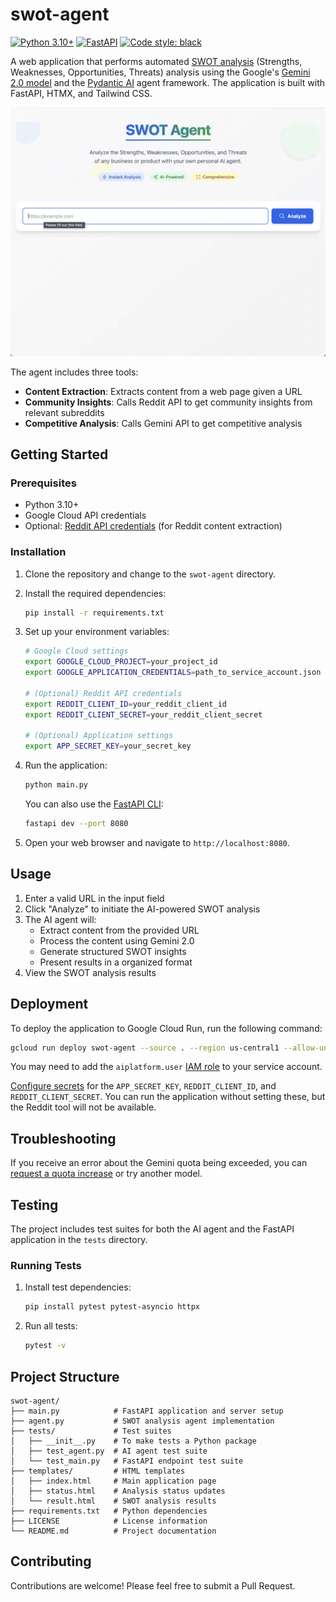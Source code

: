 # swot-agent

[![Python 3.10+](https://img.shields.io/badge/python-3.10+-blue.svg?logo=python&logoColor=white)](https://www.python.org/downloads/release/python-3100/)
[![FastAPI](https://img.shields.io/badge/FastAPI-0.115.6+-green.svg)](https://fastapi.tiangolo.com)
[![Code style: black](https://img.shields.io/badge/code%20style-black-000000.svg)](https://github.com/psf/black)

A web application that performs automated [SWOT analysis](https://en.wikipedia.org/wiki/SWOT_analysis) (Strengths, Weaknesses, Opportunities, Threats) analysis using the Google's [Gemini 2.0 model](https://ai.google.dev/gemini-api/docs/models/gemini-v2) and the [Pydantic AI](https://ai.pydantic.dev/) agent framework. The application is built with FastAPI, HTMX, and Tailwind CSS.

![SWOT Analysis Demo](swot-agent.gif)

The agent includes three tools:

- **Content Extraction**: Extracts content from a web page given a URL
- **Community Insights**: Calls Reddit API to get community insights from relevant subreddits
- **Competitive Analysis**: Calls Gemini API to get competitive analysis

## Getting Started

### Prerequisites

- Python 3.10+
- Google Cloud API credentials
- Optional: [Reddit API credentials](https://www.reddit.com/prefs/apps) (for Reddit content extraction)

### Installation

1. Clone the repository and change to the `swot-agent` directory.

1. Install the required dependencies:

   ```bash
   pip install -r requirements.txt
   ```

1. Set up your environment variables:

   ```bash
   # Google Cloud settings
   export GOOGLE_CLOUD_PROJECT=your_project_id
   export GOOGLE_APPLICATION_CREDENTIALS=path_to_service_account.json
   
   # (Optional) Reddit API credentials
   export REDDIT_CLIENT_ID=your_reddit_client_id
   export REDDIT_CLIENT_SECRET=your_reddit_client_secret
   
   # (Optional) Application settings
   export APP_SECRET_KEY=your_secret_key  
   ```

1. Run the application:

   ```bash
   python main.py
   ```

   You can also use the [FastAPI CLI](https://fastapi.tiangolo.com/deployment/cli/):

   ```bash
   fastapi dev --port 8080
   ```

1. Open your web browser and navigate to `http://localhost:8080`.

## Usage

1. Enter a valid URL in the input field
1. Click "Analyze" to initiate the AI-powered SWOT analysis
1. The AI agent will:
   - Extract content from the provided URL
   - Process the content using Gemini 2.0
   - Generate structured SWOT insights
   - Present results in a organized format
1. View the SWOT analysis results

## Deployment

To deploy the application to Google Cloud Run, run the following command:

```bash
gcloud run deploy swot-agent --source . --region us-central1 --allow-unauthenticated
```

You may need to add the `aiplatform.user` [IAM role](https://cloud.google.com/vertex-ai/docs/general/access-control#aiplatform.user) to your service account.

[Configure secrets](https://cloud.google.com/run/docs/configuring/services/secrets) for the `APP_SECRET_KEY`, `REDDIT_CLIENT_ID`, and `REDDIT_CLIENT_SECRET`. You can run the application without setting these, but the Reddit tool will not be available.

## Troubleshooting

If you receive an error about the Gemini quota being exceeded, you can [request a quota increase](https://cloud.google.com/vertex-ai/docs/generative-ai/quotas-genai) or try another model.

## Testing

The project includes test suites for both the AI agent and the FastAPI application in the `tests` directory.

### Running Tests

1. Install test dependencies:

   ```bash
   pip install pytest pytest-asyncio httpx
   ```

1. Run all tests:

   ```bash
   pytest -v
   ```

## Project Structure

```text
swot-agent/
├── main.py            # FastAPI application and server setup
├── agent.py           # SWOT analysis agent implementation
├── tests/             # Test suites
│   ├── __init__.py    # To make tests a Python package
│   ├── test_agent.py  # AI agent test suite
│   └── test_main.py   # FastAPI endpoint test suite
├── templates/         # HTML templates
│   ├── index.html     # Main application page
│   ├── status.html    # Analysis status updates
│   └── result.html    # SWOT analysis results
├── requirements.txt   # Python dependencies
├── LICENSE            # License information
└── README.md          # Project documentation
```

## Contributing

Contributions are welcome! Please feel free to submit a Pull Request.
